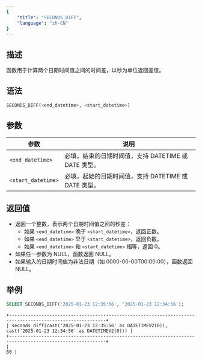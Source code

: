 ```yaml
---
{
    "title": "SECONDS_DIFF",
    "language": "zh-CN"
}
---
```


## 描述

函数用于计算两个日期时间值之间的时间差，以秒为单位返回差值。


## 语法

```sql
SECONDS_DIFF(<end_datetime>, <start_datetime>)
```

## 参数

| 参数                 | 说明                                 |
|--------------------|------------------------------------|
| `<end_datetime>`   | 必填，结束的日期时间值，支持 DATETIME 或 DATE 类型。 |
| `<start_datetime>` | 必填，起始的日期时间值，支持 DATETIME 或 DATE 类型。 |

## 返回值
- 返回一个整数，表示两个日期时间值之间的秒差：
  - 如果 `<end_datetime>` 晚于 `<start_datetime>`，返回正数。
  - 如果 `<end_datetime>` 早于 `<start_datetime>`，返回负数。
  - 如果 `<end_datetime>` 和 `<start_datetime>` 相等，返回 0。
- 如果任一参数为 NULL，函数返回 NULL。
- 如果输入的日期时间值为非法日期（如 0000-00-00T00:00:00），函数返回 NULL。

## 举例
```sql
SELECT SECONDS_DIFF('2025-01-23 12:35:56', '2025-01-23 12:34:56');
```
```text
+----------------------------------------------------------------------------------------------------------+
| seconds_diff(cast('2025-01-23 12:35:56' as DATETIMEV2(0)), cast('2025-01-23 12:34:56' as DATETIMEV2(0))) |
+----------------------------------------------------------------------------------------------------------+
|                                                                                                       60 |
```